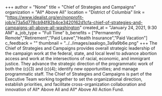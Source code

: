 +++
author = "None"
title = "Chief of Strategies and Campaigns"
organization = "All* Above All"
location = "District of Columbia"
link = "https://www.idealist.org/en/nonprofit-job/e73a5d778cb94f82b4ce3420162d1cfa-chief-of-strategies-and-campaigns-all-above-all-washington"
created_at = "January 24, 2021, 9:30 AM"
a_job_type = "Full Time"
b_benefits = ["Permanently Remote","Retirement","Paid Leave","Health Insurance","Paid Vacation"]
c_feedback = ""
thumbnail = "../../images/aaalogo_3a9a9b6e.png"
+++
The Chief of Strategies and Campaigns provides overall strategic leadership of the campaign work at the federal, state, and local level to advance abortion access and work at the intersections of racial, economic, and immigrant justice. They advance the strategic direction of the programmatic work of both the (c)(3) and (c)(4); identify new opportunities; and manage programmatic staff. The Chief of Strategies and Campaigns is part of the Executive Team working together to set the organizational direction, establish priorities, and facilitate cross-organization collaboration and innovation of All* Above All and All* Above All Action Fund.